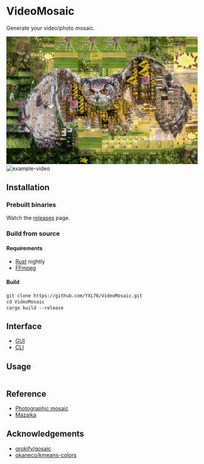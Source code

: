 # VideoMosaic

Generate your video/photo mosaic.

![example-image](docs/example-image.webp)
![example-video](docs/example-video.webp)

## Installation

### Prebuilt binaries

Watch the [releases](https://github.com/YXL76/VideoMosaic/releases) page.

### Build from source

#### Requirements

- [Rust](https://www.rust-lang.org/) nightly
- [FFmpeg](https://www.ffmpeg.org/)

#### Build

```shell
git clone https://github.com/YXL76/VideoMosaic.git
cd VideoMosaic
cargo build --release
```

## Interface

- [GUI](gui)
- [CLI](cli)

## Usage

```shell

```

## Reference

- [Photographic mosaic](https://en.wikipedia.org/wiki/Photographic_mosaic)
- [Mazaika](https://www.mazaika.com/index.html)

## Acknowledgements

- [grokify/gosaic](https://github.com/grokify/gosaic)
- [okaneco/kmeans-colors](https://github.com/okaneco/kmeans-colors)
